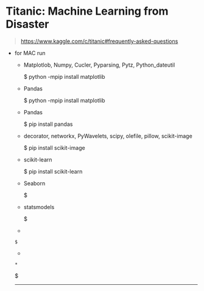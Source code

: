 # Titanic: Machine Learning from Disaster

> https://www.kaggle.com/c/titanic#frequently-asked-questions
* for MAC run 
    * Matplotlob, Numpy, Cucler, Pyparsing, Pytz, Python_dateutil
    
      $ python -mpip install matplotlib
    * Pandas
    
        $ python -mpip install matplotlib
    * Pandas
    
         $ pip install pandas
    * decorator, networkx, PyWavelets, scipy, olefile, pillow, scikit-image
    
      $ pip install scikit-image
    * scikit-learn
    
      $ pip install scikit-learn
    
    * Seaborn
    
      $
    * statsmodels
    
      $
    *
    
      $
    *
    
      *
    $
    
    
    ------------------------

